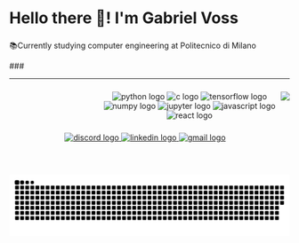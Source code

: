 <h1 align="left">Hello there 👋! I'm Gabriel Voss</h1>

###

<p align="left">📚Currently studying computer engineering at Politecnico di Milano</p>
###

---

###
<dl><dd><dl><dd><dl><dd><dl><dd>
<img align="right" height="150" src="https://github.com/voss01/voss01/blob/main/8lmO.gif"  />
</dd></dl></dd></dl></dd></dl></dd></dl>

###
<dl><dd><dl><dd><dl><dd><dl><dd>
<div align="center">
  <img src="https://cdn.jsdelivr.net/gh/devicons/devicon/icons/python/python-original.svg" height="40" width="52" alt="python logo"  />
  <img src="https://cdn.jsdelivr.net/gh/devicons/devicon/icons/c/c-original.svg" height="40" width="52" alt="c logo"  />
  <img src="https://cdn.jsdelivr.net/gh/devicons/devicon/icons/tensorflow/tensorflow-original.svg" height="40" width="52" alt="tensorflow logo"  />
  <img src="https://cdn.jsdelivr.net/gh/devicons/devicon/icons/numpy/numpy-original.svg" height="40" width="52" alt="numpy logo"  />
  <img src="https://cdn.jsdelivr.net/gh/devicons/devicon/icons/jupyter/jupyter-original.svg" height="40" width="52" alt="jupyter logo"  />
  <img src="https://cdn.jsdelivr.net/gh/devicons/devicon/icons/javascript/javascript-original.svg" height="40" width="52" alt="javascript logo"  />
  <img src="https://cdn.jsdelivr.net/gh/devicons/devicon/icons/react/react-original.svg" height="40" width="52" alt="react logo"  />
</div>
</dd></dl></dd></dl></dd></dl></dd></dl>

###

<div align="center">
  <a href="https://discordapp.com/users/Voss#9265" target="_blank">
    <img src="https://img.shields.io/static/v1?message=Discord&logo=discord&label=&color=7289DA&logoColor=white&labelColor=&style=for-the-badge" height="35" alt="discord logo"  />
  </a>
  <a href="https://www.linkedin.com/in/gabriel-voss-256501181/?originalSubdomain=it" target="_blank">
    <img src="https://img.shields.io/static/v1?message=LinkedIn&logo=linkedin&label=&color=0077B5&logoColor=white&labelColor=&style=for-the-badge" height="35" alt="linkedin logo"  />
  </a>
  <a href="https://accounts.google.com/ServiceLogin?service=mail&passive=true&Email=example@domain.com&continue=https://mail.google.com/mail/u/example@domain.com/?view=cm%26fs=1%26to=voss.git@gmail.com%26su=GITMAIL%26body=Hi...%26bcc=voss.git@gmail.com" target="_blank">
    <img src="https://img.shields.io/static/v1?message=Gmail&logo=gmail&label=send&color=D14836&logoColor=white&labelColor=&style=for-the-badge" height="35" alt="gmail logo"  />
  </a>
</div>

###

<br clear="both">

<img src="https://github.com/voss01/voss01/blob/main/snake.svg" alt="Snake animation" />

###

